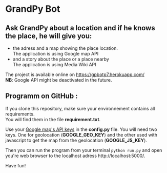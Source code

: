 # GrandPy Bot

## Ask GrandPy about a location and if he knows the place, he will give you:
* the adress and a map showing the place location.<br/>
  The application is using Google map API
* and a story about the place or a place nearby<br/>
  The application is using Media Wiki API

The project is available online on https://gpbotp7.herokuapp.com/<br/>
__NB__: Google API might be deactivated in the future.

## Programm on GitHub :
If you clone this repository, make sure your environnement contains all requirements.<br/>
You will find them in the file **requirement.txt**.

Use your [Google map's API keys](https://cloud.google.com/maps-platform/?hl=fr&utm_source=google&utm_medium=cpc&utm_campaign=FY18-Q2-global-demandgen-paidsearchonnetworkhouseads-cs-maps_contactsal_saf&utm_content=text-ad-none-none-DEV_c-CRE_321592199697-ADGP_Hybrid+%7C+AW+SEM+%7C+BKWS+~+Google+Maps+API+EXA-KWID_43700039907225900-kwd-1952727095-userloc_20874&utm_term=KW_google%20map%20api-ST_google+map+api&gclid=Cj0KCQiArozwBRDOARIsAHo2s7sxYc1IeDzv4cuo3ZEUQPd08BclHplMC17n_CuQuv1b8KV9JBH8wiwaAkvtEALw_wcB) in the **config.py** file. You will need two keys. One for geolocation (**GOOGLE_GEO_KEY**) and the other used with javascript to get the map from the geolocation (**GOOGLE_JS_KEY**).<br/>

Then you can run the program from your terminal `python run.py` and open you're web browser to the localhost adress http://localhost:5000/.<br/>

Have fun!

